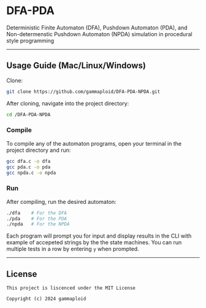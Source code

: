 # DFA-PDA
Deterministic Finite Automaton (DFA), Pushdown Automaton (PDA), and Non-determenstic Pushdown Automaton (NPDA) simulation in procedural style programming

---

## Usage Guide (Mac/Linux/Windows)

Clone:

```sh
git clone https://github.com/gammaploid/DFA-PDA-NPDA.git
```

After cloning, navigate into the project directory:

```sh
cd /DFA-PDA-NPDA
```

### Compile

To compile any of the automaton programs, open your terminal in the project directory and run:

```sh
gcc dfa.c -o dfa
gcc pda.c -o pda
gcc npda.c -o npda
```

### Run

After compiling, run the desired automaton:

```sh
./dfa    # For the DFA 
./pda    # For the PDA 
./npda   # For the NPDA
```

Each program will prompt you for input and display results in the CLI with example of accepeted strings by the the state machines. You can run multiple tests in a row by entering `y` when prompted.

---

## License

```text
This project is liscenced under the MIT License

Copyright (c) 2024 gammaploid
```

